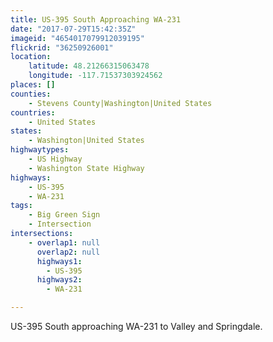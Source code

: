 ```yaml
---
title: US-395 South Approaching WA-231
date: "2017-07-29T15:42:35Z"
imageid: "4654017079912039195"
flickrid: "36250926001"
location:
    latitude: 48.21266315063478
    longitude: -117.71537303924562
places: []
counties:
    - Stevens County|Washington|United States
countries:
    - United States
states:
    - Washington|United States
highwaytypes:
    - US Highway
    - Washington State Highway
highways:
    - US-395
    - WA-231
tags:
    - Big Green Sign
    - Intersection
intersections:
    - overlap1: null
      overlap2: null
      highways1:
        - US-395
      highways2:
        - WA-231

---
```

US-395 South approaching WA-231 to Valley and Springdale.
